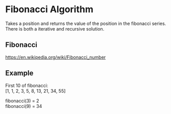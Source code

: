 # Fibonacci Algorithm

Takes a position and returns the value of the position in the fibonacci series. There is both a iterative and recursive solution.

## Fibonacci

https://en.wikipedia.org/wiki/Fibonacci_number

## Example

First 10 of fibonacci: </br>
[1, 1, 2, 3, 5, 8, 13, 21, 34, 55] </br>

fibonacci(3) = 2 </br>
fibonacci(9) = 34 </br>
